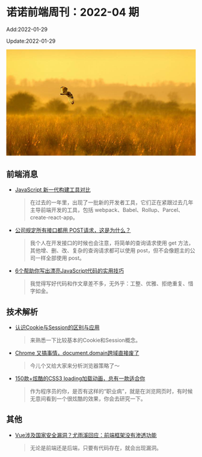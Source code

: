 <!--
 * @Description: weekly-04
 * @Author: zoeblow
 * @Email: wangfuyuan@nnuo.com
 * @Date: 2022-01-07 17:20:35
 * @LastEditors: wangfuyuan
 * @LastEditTime: 2022-01-29 09:54:17
 * @FilePath: \nuofe-weekly1\2022\weekly-04.md
 -->

# 诺诺前端周刊：2022-04 期

Add:2022-01-29

Update:2022-01-29

![202204](../images/2022/202204.jpg)

## 前端消息

- [JavaScript 新一代构建工具对比](https://mp.weixin.qq.com/s/vX8rFxXAoYw9HeBGn6ykqw)

  > 在过去的一年里，出现了一批新的开发者工具，它们正在紧跟过去几年主导前端开发的工具，包括 webpack、Babel、Rollup、Parcel、create-react-app。

- [公司规定所有接口都用 POST请求，这是为什么？](https://www.zhihu.com/question/336797348)

  > 我个人在开发接口的时候也会注意，将简单的查询请求使用 get 方法，其他增、删、改、复杂的查询请求都可以使用 post，但不会像题主的公司一样全部使用 post。

- [6个帮助你写出漂亮JavaScript代码的实用技巧](https://mp.weixin.qq.com/s/P9CyjI1PkDmfZcon6GIe2w)

  > 我觉得写好代码和作文章差不多，无外乎：工整、优雅、拒绝重复、惜字如金。

## 技术解析

- [认识Cookie与Session的区别与应用](https://mp.weixin.qq.com/s/EQYM44UoI6wdxj3gXD2Lnw)

  > 来熟悉一下比较基本的Cookie和Session概念。

- [Chrome 又搞事情，​document.domain跨域直接废了](https://mp.weixin.qq.com/s/Nz9I_efAjwBUXdre2ekGyw)

  > 今儿个又给大家来分析浏览器策略了～

- [150款+炫酷的CSS3 loading加载动画，总有一款适合你](https://mp.weixin.qq.com/s/coHgi1GOqMyTbd7bAJRu0A)

  > 作为程序员的你，是否有这样的“职业病”，就是在浏览网页时，有时候无意间看到一个很炫酷的效果，你会去研究一下。

## 其他

- [Vue涉及国家安全漏洞？尤雨溪回应：前端框架没有渗透功能](https://mp.weixin.qq.com/s/01kubOV4wBXZsl_6VR3v1A)

  > 无论是前端还是后端，只要有代码存在，就会出现漏洞。
